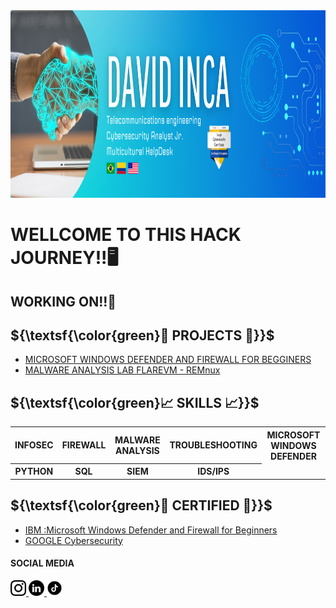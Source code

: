  <img src="BannerHeader.png" alt="Header" title="Header" width="1300" height="300" /> 

# WELLCOME TO THIS HACK JOURNEY!!🖥️
<h2>WORKING ON!!👷</h2>

<h2>${\textsf{\color{green}🦾 PROJECTS 🦾}}$</h2>
<body>
  <ul>
 <li><a href="http://www.github.com/FelipeINCA/MICROSOFTWINDOWSDEFENDER">MICROSOFT WINDOWS DEFENDER AND FIREWALL FOR BEGGINERS</a></li>
 <li><a href="http://www.github.com/FelipeINCA/MALWAREANALYSISLAB">MALWARE ANALYSIS LAB FLAREVM - REMnux</a></li>
  
  </ul>
</body>

<h2>${\textsf{\color{green}📈 SKILLS 📈}}$</h2>
<table>
  <tr>
    <th>INFOSEC</th>
    <th>FIREWALL</th>
    <th>MALWARE ANALYSIS</th>
    <th>TROUBLESHOOTING</th>
    <th>MICROSOFT WINDOWS DEFENDER</th>
   
   <tr>
    <th>PYTHON</th>
    <th>SQL</th>
    <th>SIEM</th>
    <th>IDS/IPS</th>
  </tr>
</table>

<h2>${\textsf{\color{green}📖 CERTIFIED 📖}}$</h2>
<body>
  <ul>
    <li><a href="https://coursera.org/share/b17c6819fd2c6379902c1433ad34fab4"> IBM :Microsoft Windows Defender and Firewall for Beginners</a></li>
    <li><a href="https://coursera.org/share/19a3caff90c0c6742020f407a38ac6be"> GOOGLE Cybersecurity</a></li>
   
  </ul>
</body>


<h4>SOCIAL MEDIA</h4>
<a href=https://www.instagram.com/felipe_tant>
  <img src="main 1.png" alt="Instagram" title="Instagram" width="25" height="25" /> </a>

<a href=https://www.linkedin.com/in/felipe-quinteroinca>
  <img src="main 2.png" alt="Linkedin" title="Linkedin" width="25" height="25" /> </a>

<a href=https://www.tiktok.com/@felipequinteroinc>
  <img src="main 3.png" alt="TikTok" title="TikTok" width="25" height="25" /> </a>
